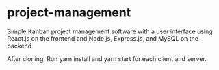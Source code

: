 # project-management
Simple Kanban project management software with a user interface using React.js on the frontend and Node.js, Express.js, and MySQL on the backend

After cloning, Run yarn install and yarn start for each client and server.
